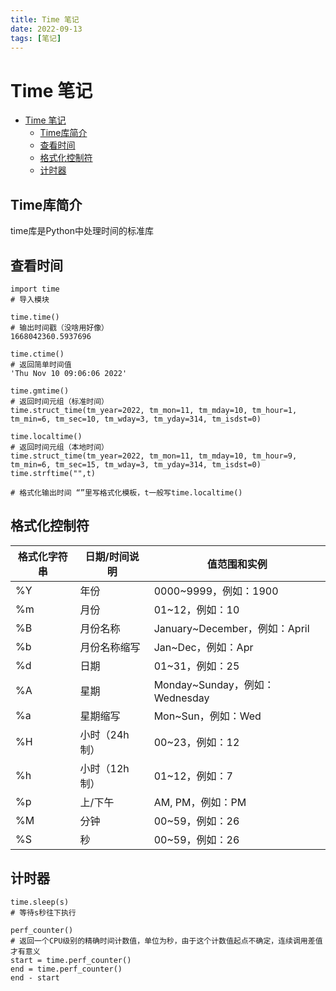 ```yaml
---
title: Time 笔记
date: 2022-09-13
tags: [笔记]
---
```


# Time 笔记
<!-- TOC -->
* [Time 笔记](#time-)
  * [Time库简介](#time)
  * [查看时间](#)
  * [格式化控制符](#)
  * [计时器](#)
<!-- TOC -->
## Time库简介

time库是Python中处理时间的标准库
## 查看时间

    import time
    # 导入模块

    time.time()
    # 输出时间戳（没啥用好像）
    1668042360.5937696

    time.ctime()
    # 返回简单时间值
    'Thu Nov 10 09:06:06 2022'

    time.gmtime()
    # 返回时间元组（标准时间）
    time.struct_time(tm_year=2022, tm_mon=11, tm_mday=10, tm_hour=1, tm_min=6, tm_sec=10, tm_wday=3, tm_yday=314, tm_isdst=0)

    time.localtime()
    # 返回时间元组（本地时间）
    time.struct_time(tm_year=2022, tm_mon=11, tm_mday=10, tm_hour=9, tm_min=6, tm_sec=15, tm_wday=3, tm_yday=314, tm_isdst=0)
    time.strftime("",t)
   
    # 格式化输出时间 “”里写格式化模板，t一般写time.localtime()

## 格式化控制符

| 格式化字符串 | 日期/时间说明 | 值范围和实例 |
|  ----  | ----  | ---- |
| %Y | 年份 | 0000~9999，例如：1900 |
| %m | 月份 | 01~12，例如：10 |
| %B | 月份名称 | January~December，例如：April |
| %b | 月份名称缩写 | Jan~Dec，例如：Apr |
| %d | 日期 | 01~31，例如：25 |
| %A | 星期 | Monday~Sunday，例如：Wednesday |
| %a | 星期缩写 | Mon~Sun，例如：Wed |
| %H | 小时（24h制） | 00~23，例如：12 |
| %h | 小时（12h制） | 01~12，例如：7 |
| %p | 上/下午 | AM, PM，例如：PM |
| %M | 分钟 | 00~59，例如：26 |
| %S | 秒 | 00~59，例如：26 |


## 计时器


    time.sleep(s)
    # 等待s秒往下执行  

    perf_counter()
    # 返回一个CPU级别的精确时间计数值，单位为秒，由于这个计数值起点不确定，连续调用差值才有意义
    start = time.perf_counter()
    end = time.perf_counter()
    end - start

